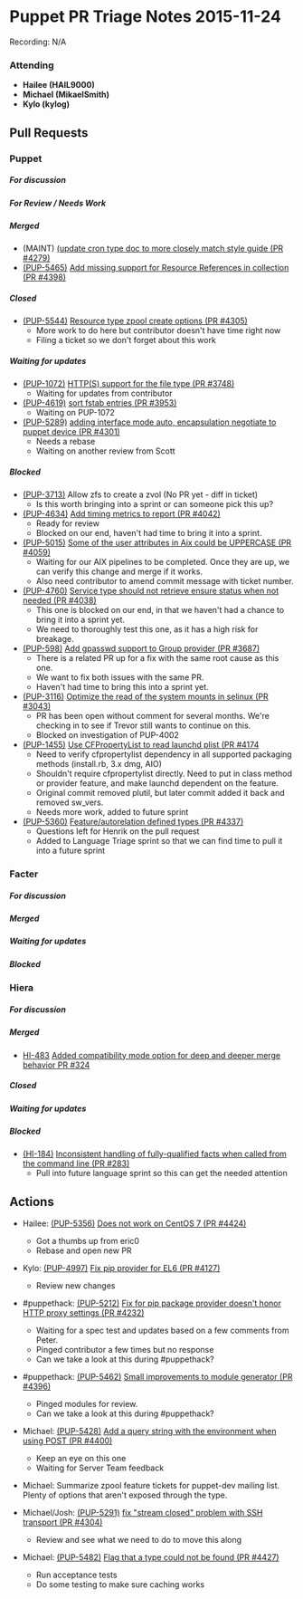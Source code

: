 # Puppet PR Triage Notes 2015-11-24

Recording: N/A

### Attending

* **Hailee (HAIL9000)**
* **Michael (MikaelSmith)**
* **Kylo (kylog)**

## Pull Requests

### Puppet

##### For discussion

##### For Review / Needs Work

##### Merged

* (MAINT) [(update cron type doc to more closely match style guide (PR #4279)](https://github.com/puppetlabs/puppet/pull/4279)
* [(PUP-5465)](https://tickets.puppetlabs.com/browse/PUP-5465) [Add missing support for Resource References in collection (PR #4398)](https://github.com/puppetlabs/puppet/pull/4398)

##### Closed

* [(PUP-5544)](https://tickets.puppetlabs.com/browse/PUP-5544) [Resource type zpool create options (PR #4305)](https://github.com/puppetlabs/puppet/pull/4305)
  - More work to do here but contributor doesn't have time right now
  - Filing a ticket so we don't forget about this work

##### Waiting for updates

* [(PUP-1072)](https://tickets.puppetlabs.com/browse/PUP-1072) [HTTP(S) support for the file type (PR #3748)](https://github.com/puppetlabs/puppet/pull/3748)
  - Waiting for updates from contributor
* [(PUP-4619)](https://tickets.puppetlabs.com/browse/PUP-4619) [sort fstab entries (PR #3953)](https://github.com/puppetlabs/puppet/pull/3953)
  - Waiting on PUP-1072
* [(PUP-5289)](https://tickets.puppetlabs.com/browse/PUP-5289) [adding interface mode auto, encapsulation negotiate to puppet device (PR #4301)](https://github.com/puppetlabs/puppet/pull/4301)
  - Needs a rebase
  - Waiting on another review from Scott

##### Blocked

* [(PUP-3713)](https://tickets.puppetlabs.com/browse/PUP-3713) Allow zfs to create a zvol (No PR yet - diff in ticket)
  - Is this worth bringing into a sprint or can someone pick this up?
* [(PUP-4634)](https://tickets.puppetlabs.com/browse/PUP-4634) [Add timing metrics to report (PR #4042)](https://github.com/puppetlabs/puppet/pull/4042)
  - Ready for review
  - Blocked on our end, haven't had time to bring it into a sprint.
* [(PUP-5015)](https://tickets.puppetlabs.com/browse/PUP-5015) [Some of the user attributes in Aix could be UPPERCASE (PR #4059)](https://github.com/puppetlabs/puppet/pull/4059)
  - Waiting for our AIX pipelines to be completed. Once they are up, we can verify this change and merge if it works.
  - Also need contributor to amend commit message with ticket number.
* [(PUP-4760)](https://tickets.puppetlabs.com/browse/PUP-4760) [Service type should not retrieve ensure status when not needed (PR #4038)](https://github.com/puppetlabs/puppet/pull/4038)
  - This one is blocked on our end, in that we haven't had a chance to bring it into a sprint yet.
  - We need to thoroughly test this one, as it has a high risk for breakage.
* [(PUP-598)](https://tickets.puppetlabs.com/browse/PUP-598) [Add gpasswd support to Group provider (PR #3687)](https://github.com/puppetlabs/puppet/pull/3687)
  - There is a related PR up for a fix with the same root cause as this one.
  - We want to fix both issues with the same PR.
  - Haven't had time to bring this into a sprint yet.
* [(PUP-3116)](https://tickets.puppetlabs.com/browse/PUP-3116) [Optimize the read of the system mounts in selinux (PR #3043)](https://github.com/puppetlabs/puppet/pull/3043)
  - PR has been open without comment for several months. We're checking in to see if Trevor still wants to continue on this.
  - Blocked on investigation of PUP-4002
* [(PUP-1455)](https://tickets.puppetlabs.com/browse/PUP-1455) [Use CFPropertyList to read launchd plist (PR #4174](https://github.com/puppetlabs/puppet/pull/4174)
  - Need to verify cfpropertylist dependency in all supported packaging methods (install.rb, 3.x dmg, AIO)
  - Shouldn't require cfpropertylist directly. Need to put in class method or provider feature, and make launchd dependent on the feature.
  - Original commit removed plutil, but later commit added it back and removed sw\_vers.
  - Needs more work, added to future sprint
* [(PUP-5360)](https://tickets.puppetlabs.com/browse/PUP-5360) [Feature/autorelation defined types (PR #4337)](https://github.com/puppetlabs/puppet/pull/4337)
  - Questions left for Henrik on the pull request
  - Added to Language Triage sprint so that we can find time to pull it into a future sprint

### Facter

##### For discussion

##### Merged

##### Waiting for updates

##### Blocked

### Hiera

##### For discussion

##### Merged

* [HI-483](https://tickets.puppetlabs.com/browse/HI-483) [Added compatibility mode option for deep and deeper merge behavior PR #324](https://github.com/puppetlabs/hiera/pull/324)

##### Closed

##### Waiting for updates

##### Blocked

* [(HI-184)](https://tickets.puppetlabs.com/browse/HI-184) [Inconsistent handling of fully-qualified facts when called from the command line (PR #283)](https://github.com/puppetlabs/hiera/pull/283)
  - Pull into future language sprint so this can get the needed attention

## Actions

* Hailee: [(PUP-5356)](https://tickets.puppetlabs.com/browse/PUP-5356) [Does not work on CentOS 7 (PR #4424)](https://github.com/puppetlabs/puppet/pull/4424)
  - Got a thumbs up from eric0
  - Rebase and open new PR

* Kylo: [(PUP-4997)](https://tickets.puppetlabs.com/browse/PUP-4997) [Fix pip provider for EL6 (PR #4127)](https://github.com/puppetlabs/puppet/pull/4127)
  - Review new changes

* #puppethack: [(PUP-5212)](https://tickets.puppetlabs.com/browse/PUP-5212) [Fix for pip package provider doesn't honor HTTP proxy settings (PR #4232)](https://github.com/puppetlabs/puppet/pull/4232)
  - Waiting for a spec test and updates based on a few comments from Peter.
  - Pinged contributor a few times but no response
  - Can we take a look at this during #puppethack?

* #puppethack: [(PUP-5462)](https://tickets.puppetlabs.com/browse/PUP-5462) [Small improvements to module generator (PR #4396)](https://github.com/puppetlabs/puppet/pull/4396)
  - Pinged modules for review.
  - Can we take a look at this during #puppethack?

* Michael: [(PUP-5428)](https://tickets.puppetlabs.com/browse/PUP-5428) [Add a query string with the environment when using POST (PR #4400)](https://github.com/puppetlabs/puppet/pull/4400)
  - Keep an eye on this one
  - Waiting for Server Team feedback

* Michael: Summarize zpool feature tickets for puppet-dev mailing list. Plenty of options that aren't exposed through the type.

* Michael/Josh: [(PUP-5291)](https://tickets.puppetlabs.com/browse/PUP-5291) [fix "stream closed" problem with SSH transport (PR #4304)](https://github.com/puppetlabs/puppet/pull/4304)
  - Review and see what we need to do to move this along

* Michael: [(PUP-5482)](https://tickets.puppetlabs.com/browse/PUP-5482) [Flag that a type could not be found (PR #4427)](https://github.com/puppetlabs/puppet/pull/4427)
  - Run acceptance tests
  - Do some testing to make sure caching works
